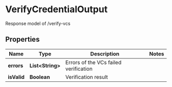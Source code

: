 # VerifyCredentialOutput

Response model of /verify-vcs

## Properties

| Name        | Type                   | Description                           | Notes |
| ----------- | ---------------------- | ------------------------------------- | ----- |
| **errors**  | **List&lt;String&gt;** | Errors of the VCs failed verification |       |
| **isValid** | **Boolean**            | Verification result                   |       |
